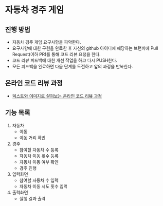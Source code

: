 # 자동차 경주 게임
## 진행 방법
* 자동차 경주 게임 요구사항을 파악한다.
* 요구사항에 대한 구현을 완료한 후 자신의 github 아이디에 해당하는 브랜치에 Pull Request(이하 PR)를 통해 코드 리뷰 요청을 한다.
* 코드 리뷰 피드백에 대한 개선 작업을 하고 다시 PUSH한다.
* 모든 피드백을 완료하면 다음 단계를 도전하고 앞의 과정을 반복한다.

## 온라인 코드 리뷰 과정
* [텍스트와 이미지로 살펴보는 온라인 코드 리뷰 과정](https://github.com/next-step/nextstep-docs/tree/master/codereview)

## 기능 목록

1. 자동차
	- 이동
	- 이동 거리 확인
2. 경주
	- 참여할 자동차 수 등록
	- 자동차 이동 횟수 등록
	- 자동차 이동 여부 확인
	- 경주 진행
3. 입력화면
    - 참여할 자동차 수 입력
    - 자동차 이동 시도 횟수 입력
4. 출력화면
    - 실행 결과 출력